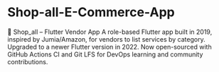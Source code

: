 # Shop-all-E-Commerce-App
📱 Shop_all – Flutter Vendor App A role-based Flutter app built in 2019, inspired by Jumia/Amazon, for vendors to list services by category. Upgraded to a newer Flutter version in 2022. Now open-sourced with GitHub Actions CI and Git LFS for DevOps learning and community contributions.
